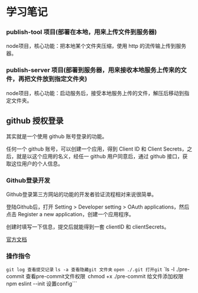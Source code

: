 # 学习笔记
 ### publish-tool 项目(部署在本地，用来上传文件到服务器)

node项目，核心功能：把本地某个文件夹压缩，使用 http 的流传输上传到服务器。

### publish-server 项目(部署到服务器，用来接收本地服务上传来的文件，再把文件放到指定文件夹)

node项目，核心功能：启动服务后，接受本地服务上传的文件，解压后移动到指定文件夹。


## github 授权登录

其实就是一个使用 github 账号登录的功能。

任何一个 github 账号，可以创建一个应用，得到 Client ID 和 Client Secrets，之后，就是以这个应用的名义，经任一 github 用户同意后，通过 github 接口，获取这位用户的个人信息。



### Github登录开发

Github登录第三方网站的功能的开发者验证流程相对来说很简单。

登陆Github后，打开 Setting > Developer setting > OAuth applications，然后点击 Register a new application，创建一个应用程序。

创建时填写一下信息，提交后就能得到一套 clientID 和 clientSecrets。

 [官方文档 ](https://docs.github.com/en/developers/apps/authorizing-oauth-apps)


### 操作指令

```git log 查看提交记录```
```ls -a 查看隐藏git 文件夹```
```open ./.git 打开git```
`ls -l ./pre-commit 查看pre-commit文件权限```
```chmod +x ./pre-commit 给文件添加权限```
```npm eslint --init 设置config```

